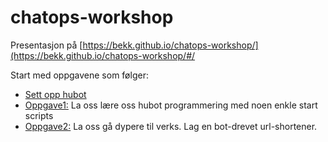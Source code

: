 # chatops-workshop

Presentasjon på [https://bekk.github.io/chatops-workshop/](https://bekk.github.io/chatops-workshop/#/

Start med oppgavene som følger:
  - [Sett opp hubot](https://github.com/bekk/chatops-workshop/blob/master/hubot-setup.md)
  - [Oppgave1:](https://github.com/bekk/chatops-workshop/blob/master/hubot-oppgave1.md) La oss lære oss hubot programmering med noen enkle start scripts
  - [Oppgave2:](https://github.com/bekk/chatops-workshop/blob/master/hubot-oppgave2.md) La oss gå dypere til verks. Lag en bot-drevet url-shortener.


